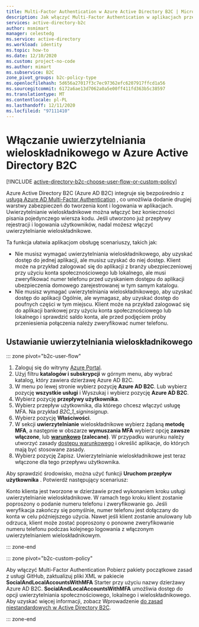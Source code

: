 ```yaml
---
title: Multi-Factor Authentication w Azure Active Directory B2C | Microsoft Docs
description: Jak włączyć Multi-Factor Authentication w aplikacjach przeznaczonych dla konsumentów zabezpieczonych przez Azure Active Directory B2C.
services: active-directory-b2c
author: msmimart
manager: celestedg
ms.service: active-directory
ms.workload: identity
ms.topic: how-to
ms.date: 12/10/2020
ms.custom: project-no-code
ms.author: mimart
ms.subservice: B2C
zone_pivot_groups: b2c-policy-type
ms.openlocfilehash: 5d656a27017f3c7ec97362efc6207917ffcd1a56
ms.sourcegitcommit: 6172a6ae13d7062a0a5e00ff411fd363b5c38597
ms.translationtype: MT
ms.contentlocale: pl-PL
ms.lasthandoff: 12/11/2020
ms.locfileid: "97111410"
---
```

# <a name="enable-multi-factor-authentication-in-azure-active-directory-b2c"></a>Włączanie uwierzytelniania wieloskładnikowego w Azure Active Directory B2C

[!INCLUDE [active-directory-b2c-choose-user-flow-or-custom-policy](../../includes/active-directory-b2c-choose-user-flow-or-custom-policy.md)]

Azure Active Directory B2C (Azure AD B2C) integruje się bezpośrednio z [usługą Azure AD Multi-Factor Authentication](../active-directory/authentication/concept-mfa-howitworks.md) , co umożliwia dodanie drugiej warstwy zabezpieczeń do tworzenia kont i logowania w aplikacjach. Uwierzytelnianie wieloskładnikowe można włączyć bez konieczności pisania pojedynczego wiersza kodu. Jeśli utworzono już przepływy rejestracji i logowania użytkowników, nadal możesz włączyć uwierzytelnianie wieloskładnikowe.

Ta funkcja ułatwia aplikacjom obsługę scenariuszy, takich jak:

- Nie musisz wymagać uwierzytelniania wieloskładnikowego, aby uzyskać dostęp do jednej aplikacji, ale musisz uzyskać do niej dostęp. Klient może na przykład zalogować się do aplikacji z branży ubezpieczeniowej przy użyciu konta społecznościowego lub lokalnego, ale musi zweryfikować numer telefonu przed uzyskaniem dostępu do aplikacji ubezpieczenia domowego zarejestrowanej w tym samym katalogu.
- Nie musisz wymagać uwierzytelniania wieloskładnikowego, aby uzyskać dostęp do aplikacji Ogólnie, ale wymagasz, aby uzyskać dostęp do poufnych części w tym miejscu. Klient może na przykład zalogować się do aplikacji bankowej przy użyciu konta społecznościowego lub lokalnego i sprawdzić saldo konta, ale przed podjęciem próby przeniesienia połączenia należy zweryfikować numer telefonu.

## <a name="set-multi-factor-authentication"></a>Ustawianie uwierzytelniania wieloskładnikowego

::: zone pivot="b2c-user-flow"

1. Zaloguj się do witryny [Azure Portal](https://portal.azure.com).
1. Użyj filtru **katalogów i subskrypcji** w górnym menu, aby wybrać katalog, który zawiera dzierżawę Azure AD B2C.
1. W menu po lewej stronie wybierz pozycję **Azure AD B2C**. Lub wybierz pozycję **wszystkie usługi** i Wyszukaj i wybierz pozycję **Azure AD B2C**.
1. Wybierz pozycję **przepływy użytkownika**.
1. Wybierz przepływ użytkownika, dla którego chcesz włączyć usługę MFA. Na przykład *B2C_1_signinsignup*.
1. Wybierz pozycję **Właściwości**.
1. W sekcji **uwierzytelnianie** wieloskładnikowe wybierz żądaną **metodę MFA**, a następnie w obszarze **wymuszania MFA** wybierz opcję **zawsze włączone**, lub **[warunkowo](conditional-access-user-flow.md) (zalecane)**. W przypadku warunku należy utworzyć zasady [dostępu warunkowego](conditional-access-identity-protection-setup.md) i określić aplikacje, do których mają być stosowane zasady. 
1. Wybierz pozycję Zapisz. Uwierzytelnianie wieloskładnikowe jest teraz włączone dla tego przepływu użytkownika.

Aby sprawdzić środowisko, można użyć funkcji **Uruchom przepływ użytkownika** . Potwierdź następujący scenariusz:

Konto klienta jest tworzone w dzierżawie przed wykonaniem kroku usługi uwierzytelnianie wieloskładnikowe. W ramach tego kroku klient zostanie poproszony o podanie numeru telefonu i zweryfikowanie go. Jeśli weryfikacja zakończy się pomyślnie, numer telefonu jest dołączany do konta w celu późniejszego użycia. Nawet jeśli klient zostanie anulowany lub odrzuca, klient może zostać poproszony o ponowne zweryfikowanie numeru telefonu podczas kolejnego logowania z włączonym uwierzytelnianiem wieloskładnikowym.

::: zone-end

::: zone pivot="b2c-custom-policy"

Aby włączyć Multi-Factor Authentication Pobierz pakiety początkowe zasad z usługi GitHub, zaktualizuj pliki XML w pakiecie **SocialAndLocalAccountsWithMFA** Starter przy użyciu nazwy dzierżawy Azure AD B2C. **SocialAndLocalAccountsWithMFA** umożliwia dostęp do opcji uwierzytelniania społecznościowego, lokalnego i wieloskładnikowego. Aby uzyskać więcej informacji, zobacz Wprowadzenie [do zasad niestandardowych w Active Directory B2C](custom-policy-get-started.md). 

::: zone-end